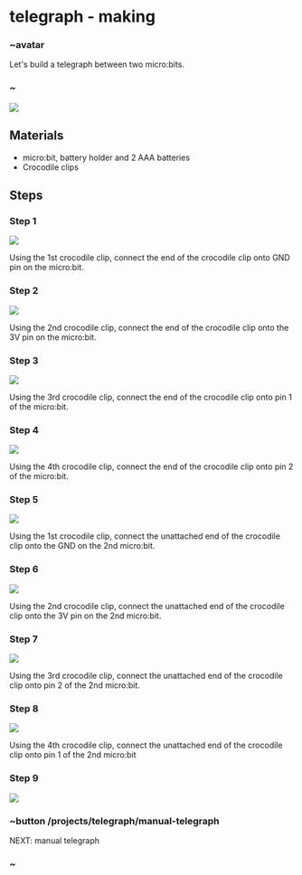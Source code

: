 # telegraph - making 

### ~avatar

Let's build a telegraph between two micro:bits.

### ~

![](/static/mb/lessons/telegraph-0.png)

## Materials

* micro:bit, battery holder and 2 AAA batteries
* Crocodile clips

## Steps

### Step 1

![](/static/mb/lessons/banana-keyboard-1.png)

Using the 1st crocodile clip, connect the end of the crocodile clip onto GND pin on the micro:bit.

### Step 2

![](/static/mb/lessons/ornament-chain-2.png)

Using the 2nd crocodile clip, connect the end of the crocodile clip onto the 3V pin on the micro:bit.

### Step 3

![](/static/mb/lessons/ornament-chain-3.png)

Using the 3rd crocodile clip, connect the end of the crocodile clip onto pin 1 of the micro:bit.

### Step 4

![](/static/mb/lessons/ornament-chain-4.png)

Using the 4th crocodile clip, connect the end of the crocodile clip onto pin 2 of the micro:bit.

### Step 5

![](/static/mb/lessons/ornament-chain-5.png)

Using the 1st crocodile clip, connect the unattached end of the crocodile clip onto the GND on the 2nd micro:bit.

### Step 6

![](/static/mb/lessons/ornament-chain-6.png)

Using the 2nd crocodile clip, connect the unattached end of the crocodile clip onto the 3V pin on the 2nd micro:bit.

### Step 7

![](/static/mb/lessons/ornament-chain-7.png)

Using the 3rd crocodile clip, connect the unattached end of the crocodile clip onto pin 2 of the 2nd micro:bit.

### Step 8

![](/static/mb/lessons/ornament-chain-8.png)

Using the 4th crocodile clip, connect the unattached end of the crocodile clip onto pin 1 of the 2nd micro:bit

### Step 9

![](/static/mb/lessons/telegraph-0.png)


### ~button /projects/telegraph/manual-telegraph

NEXT: manual telegraph

### ~
